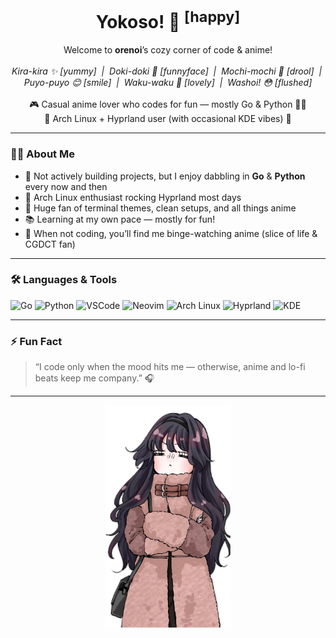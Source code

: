 <h1 align="center">Yokoso! 👋 <sup>[happy]</sup></h1>
<p align="center">
  Welcome to <b>orenoi</b>’s cozy corner of code & anime!<br><br>
  <i>Kira-kira ✨ [yummy] &nbsp;|&nbsp; Doki-doki 💓 [funnyface] &nbsp;|&nbsp; Mochi-mochi 🤤 [drool] &nbsp;|&nbsp; Puyo-puyo 😊 [smile] &nbsp;|&nbsp; Waku-waku 💖 [lovely] &nbsp;|&nbsp; Washoi! 😳 [flushed]</i><br><br>
  🎮 Casual anime lover who codes for fun — mostly Go & Python 🐍🐹<br>
  🐧 Arch Linux + Hyprland user (with occasional KDE vibes) 💜
</p>

---

### 👨‍💻 About Me

- 🔭 Not actively building projects, but I enjoy dabbling in **Go** & **Python** every now and then  
- 🐧 Arch Linux enthusiast rocking Hyprland most days  
- 🎨 Huge fan of terminal themes, clean setups, and all things anime  
- 📚 Learning at my own pace — mostly for fun!  
- 🍜 When not coding, you’ll find me binge-watching anime (slice of life & CGDCT fan)  

---

### 🛠️ Languages & Tools

![Go](https://img.shields.io/badge/Go-00ADD8?style=for-the-badge&logo=go&logoColor=white) 
![Python](https://img.shields.io/badge/Python-3776AB?style=for-the-badge&logo=python&logoColor=white) 
![VSCode](https://img.shields.io/badge/VSCode-007ACC?style=for-the-badge&logo=visual-studio-code&logoColor=white) 
![Neovim](https://img.shields.io/badge/Neovim-57A143?style=for-the-badge&logo=neovim&logoColor=white) 
![Arch Linux](https://img.shields.io/badge/Arch_Linux-1793D1?style=for-the-badge&logo=arch-linux&logoColor=white) 
![Hyprland](https://img.shields.io/badge/Hyprland-32b8d8?style=for-the-badge&logo=linux&logoColor=white) 
![KDE](https://img.shields.io/badge/KDE-039be5?style=for-the-badge&logo=kde&logoColor=white)

---

### ⚡ Fun Fact

> “I code only when the mood hits me — otherwise, anime and lo-fi beats keep me company.” 🎧

---

<p align="center">
  <img src="assets/waguri.png" width="200"/>
</p>

